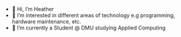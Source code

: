 - 👋 Hi, I’m Heather
- 👀 I’m interested in different areas of technology e.g programming, hardware maintenance, etc.
- 🌱 I’m currently a Student @ DMU studying Applied Computing


<!---
Void-Stag/Void-Stag is a ✨ special ✨ repository because its `README.md` (this file) appears on your GitHub profile.
You can click the Preview link to take a look at your changes.
--->

